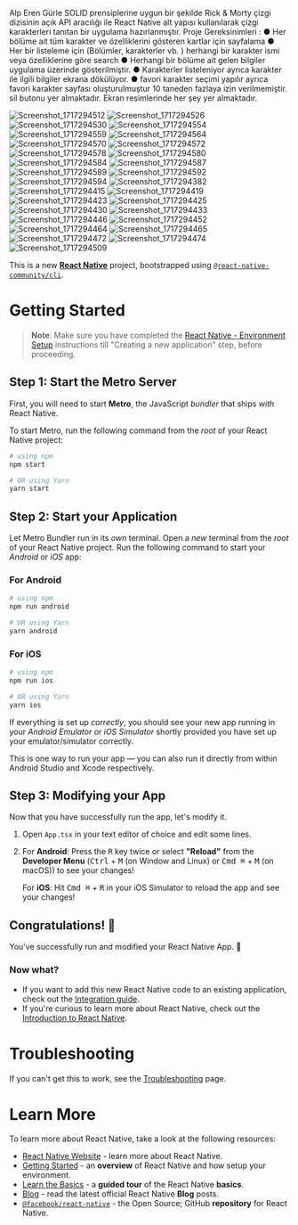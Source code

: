 Alp Eren Gürle
SOLID prensiplerine uygun bir şekilde Rick & Morty çizgi dizisinin açık API aracılığı ile React
Native alt yapısı kullanılarak çizgi karakterleri tanıtan bir uygulama hazırlanmıştır.
Proje Gereksinimleri :
●  Her bölüme ait tüm karakter ve özelliklerini gösteren kartlar için sayfalama
● Her bir listeleme için (Bölümler, karakterler vb. ) herhangi bir karakter ismi veya
özelliklerine göre search
● Herhangi bir bölüme ait gelen bilgiler uygulama üzerinde gösterilmiştir.
● Karakterler listeleniyor ayrıca karakter ile ilgili bilgiler ekrana dökülüyor.
● favori karakter seçimi yapılır ayrıca favori karakter sayfası oluşturulmuştur 10 taneden fazlaya izin verilmemiştir. sil butonu yer almaktadır. Ekran resimlerinde her şey yer almaktadır.

![Screenshot_1717294512](https://github.com/alpgurlee/RickAndMortyApp/assets/66573571/0a6f8291-8624-41d3-990d-6178a729c92f)
![Screenshot_1717294526](https://github.com/alpgurlee/RickAndMortyApp/assets/66573571/bddd3e83-0515-4fda-b6f5-d08055fb257b)
![Screenshot_1717294530](https://github.com/alpgurlee/RickAndMortyApp/assets/66573571/9fde3dc5-d07c-4bf2-8c7f-99a9e7502ab3)
![Screenshot_1717294554](https://github.com/alpgurlee/RickAndMortyApp/assets/66573571/7f27a7d7-89ac-4102-87a8-551f74f7ebd9)
![Screenshot_1717294559](https://github.com/alpgurlee/RickAndMortyApp/assets/66573571/9fcfa71b-9fde-435b-8a03-b1a163a3efe6)
![Screenshot_1717294564](https://github.com/alpgurlee/RickAndMortyApp/assets/66573571/1621b5e1-b320-47fc-bca4-61cd2da91f34)
![Screenshot_1717294570](https://github.com/alpgurlee/RickAndMortyApp/assets/66573571/abc69349-1683-402d-899b-d64aad9ec9dc)
![Screenshot_1717294572](https://github.com/alpgurlee/RickAndMortyApp/assets/66573571/59e4bc05-8ddf-47c4-b0c6-f9403ed6ffd8)
![Screenshot_1717294578](https://github.com/alpgurlee/RickAndMortyApp/assets/66573571/bdd72054-fa5d-42ff-ba31-e5e11ef278c2)
![Screenshot_1717294580](https://github.com/alpgurlee/RickAndMortyApp/assets/66573571/bdc30a36-6dc1-48a8-9b48-0f8b0b70074d)
![Screenshot_1717294584](https://github.com/alpgurlee/RickAndMortyApp/assets/66573571/19c26ebb-037c-4dad-b7db-1030a7559cbb)
![Screenshot_1717294587](https://github.com/alpgurlee/RickAndMortyApp/assets/66573571/25aae0b1-8060-44f0-9a9b-aceb7065785f)
![Screenshot_1717294589](https://github.com/alpgurlee/RickAndMortyApp/assets/66573571/eb514a6b-5aff-4313-a70c-40c794240310)
![Screenshot_1717294592](https://github.com/alpgurlee/RickAndMortyApp/assets/66573571/35679def-ad4a-419f-86d1-240d7d696471)
![Screenshot_1717294594](https://github.com/alpgurlee/RickAndMortyApp/assets/66573571/9240ca4e-6769-480c-8a3d-0966b1262e57)
![Screenshot_1717294382](https://github.com/alpgurlee/RickAndMortyApp/assets/66573571/3eeb9948-a951-4d85-ae54-8ab6b03cd806)
![Screenshot_1717294415](https://github.com/alpgurlee/RickAndMortyApp/assets/66573571/b4ace700-1559-4463-810c-ef58853e72d6)
![Screenshot_1717294419](https://github.com/alpgurlee/RickAndMortyApp/assets/66573571/45671a7a-a21a-455b-ad96-f9bb498403ca)
![Screenshot_1717294423](https://github.com/alpgurlee/RickAndMortyApp/assets/66573571/c8e596bf-5c86-41a8-bf6e-e69d6a0a8704)
![Screenshot_1717294425](https://github.com/alpgurlee/RickAndMortyApp/assets/66573571/f2e4c138-deaf-4adb-bcc1-3d770e1cc07a)
![Screenshot_1717294430](https://github.com/alpgurlee/RickAndMortyApp/assets/66573571/e531d9f4-edd6-4d1d-ae1c-8d4bba1eecaf)
![Screenshot_1717294433](https://github.com/alpgurlee/RickAndMortyApp/assets/66573571/798d40b2-f5bb-4eed-b823-1bcdeb49735e)
![Screenshot_1717294446](https://github.com/alpgurlee/RickAndMortyApp/assets/66573571/b1c4a244-a084-4032-874e-65c0ca21f5b8)
![Screenshot_1717294452](https://github.com/alpgurlee/RickAndMortyApp/assets/66573571/7ee24f53-95ac-4e0b-ae71-7972da0854f1)
![Screenshot_1717294464](https://github.com/alpgurlee/RickAndMortyApp/assets/66573571/60826e3a-7160-41dd-9669-838d215bf6cf)
![Screenshot_1717294465](https://github.com/alpgurlee/RickAndMortyApp/assets/66573571/72e7cd63-3eaa-43cd-a397-41c050494bd5)
![Screenshot_1717294472](https://github.com/alpgurlee/RickAndMortyApp/assets/66573571/99682bd8-58ed-4c68-8f12-681e126efafe)
![Screenshot_1717294474](https://github.com/alpgurlee/RickAndMortyApp/assets/66573571/ce263f32-ad7a-47c8-848b-29b46fa843e1)
![Screenshot_1717294509](https://github.com/alpgurlee/RickAndMortyApp/assets/66573571/6defc450-7cb6-424b-90fe-4630d7ecc77a)


This is a new [**React Native**](https://reactnative.dev) project, bootstrapped using [`@react-native-community/cli`](https://github.com/react-native-community/cli).

# Getting Started

>**Note**: Make sure you have completed the [React Native - Environment Setup](https://reactnative.dev/docs/environment-setup) instructions till "Creating a new application" step, before proceeding.

## Step 1: Start the Metro Server

First, you will need to start **Metro**, the JavaScript _bundler_ that ships _with_ React Native.

To start Metro, run the following command from the _root_ of your React Native project:

```bash
# using npm
npm start

# OR using Yarn
yarn start
```

## Step 2: Start your Application

Let Metro Bundler run in its _own_ terminal. Open a _new_ terminal from the _root_ of your React Native project. Run the following command to start your _Android_ or _iOS_ app:

### For Android

```bash
# using npm
npm run android

# OR using Yarn
yarn android
```

### For iOS

```bash
# using npm
npm run ios

# OR using Yarn
yarn ios
```

If everything is set up _correctly_, you should see your new app running in your _Android Emulator_ or _iOS Simulator_ shortly provided you have set up your emulator/simulator correctly.

This is one way to run your app — you can also run it directly from within Android Studio and Xcode respectively.

## Step 3: Modifying your App

Now that you have successfully run the app, let's modify it.

1. Open `App.tsx` in your text editor of choice and edit some lines.
2. For **Android**: Press the <kbd>R</kbd> key twice or select **"Reload"** from the **Developer Menu** (<kbd>Ctrl</kbd> + <kbd>M</kbd> (on Window and Linux) or <kbd>Cmd ⌘</kbd> + <kbd>M</kbd> (on macOS)) to see your changes!

   For **iOS**: Hit <kbd>Cmd ⌘</kbd> + <kbd>R</kbd> in your iOS Simulator to reload the app and see your changes!

## Congratulations! :tada:

You've successfully run and modified your React Native App. :partying_face:

### Now what?

- If you want to add this new React Native code to an existing application, check out the [Integration guide](https://reactnative.dev/docs/integration-with-existing-apps).
- If you're curious to learn more about React Native, check out the [Introduction to React Native](https://reactnative.dev/docs/getting-started).

# Troubleshooting

If you can't get this to work, see the [Troubleshooting](https://reactnative.dev/docs/troubleshooting) page.

# Learn More

To learn more about React Native, take a look at the following resources:

- [React Native Website](https://reactnative.dev) - learn more about React Native.
- [Getting Started](https://reactnative.dev/docs/environment-setup) - an **overview** of React Native and how setup your environment.
- [Learn the Basics](https://reactnative.dev/docs/getting-started) - a **guided tour** of the React Native **basics**.
- [Blog](https://reactnative.dev/blog) - read the latest official React Native **Blog** posts.
- [`@facebook/react-native`](https://github.com/facebook/react-native) - the Open Source; GitHub **repository** for React Native.
